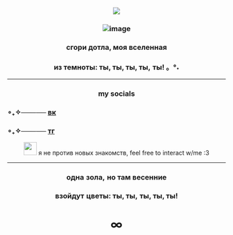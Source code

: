 ### <p align="center"> ![](https://komarev.com/ghpvc/?username=kaizenyann&color=blue)
### <p align="center"> ![image](https://media1.tenor.com/m/9T4ygKwk_3AAAAAd/bobzora-p3.gif)
### <p align="center">сгори дотла, моя вселенная
### <p align="center">   из темноты: ты, ты, ты, ты, ты! 。°˖ 
____ 

### <p align="center">my socials
### ∘₊✧───── [вк](https://vk.com/kaizenyan)
### ∘₊✧───── [тг](https://t.me/kaizenyan)
<p align="center"> <img src="https://i.pinimg.com/originals/be/9c/6d/be9c6d528bba24a847734b5908e4c5e6.gif"<width="30" height="30"> я не против новых знакомств, feel free to interact w/me :3
  
____
  
### <p align="center"> одна зола, но там весенние
### <p align="center">взойдут цветы: ты, ты, ты, ты, ты!
# <p align="center">∞
